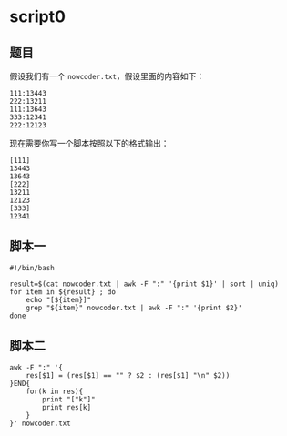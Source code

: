 # script0
## 题目


假设我们有一个 `nowcoder.txt`，假设里面的内容如下：

```text
111:13443
222:13211
111:13643
333:12341
222:12123
```

现在需要你写一个脚本按照以下的格式输出：

```text
[111]
13443
13643
[222]
13211
12123
[333]
12341
```


## 脚本一
```shell
#!/bin/bash

result=$(cat nowcoder.txt | awk -F ":" '{print $1}' | sort | uniq)
for item in ${result} ; do
    echo "[${item}]"
    grep "${item}" nowcoder.txt | awk -F ":" '{print $2}'
done
```


## 脚本二
```shell
awk -F ":" '{
    res[$1] = (res[$1] == "" ? $2 : (res[$1] "\n" $2))
}END{
    for(k in res){
        print "["k"]"
        print res[k]
    }
}' nowcoder.txt
```